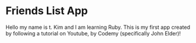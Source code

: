 # Friends List App

Hello my name is t. Kim and I am learning Ruby. This is my first app created by following a tutorial on Youtube, by Codemy (specifically John Elder)!

